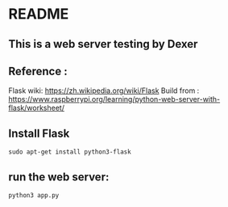 # README

## This is a web server testing by Dexer

## Reference : 
Flask wiki: https://zh.wikipedia.org/wiki/Flask
Build from : https://www.raspberrypi.org/learning/python-web-server-with-flask/worksheet/

## Install Flask
```
sudo apt-get install python3-flask
```
## run the web server: 
```
python3 app.py
```

